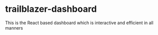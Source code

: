 # trailblazer-dashboard
This is the React based dashboard which is interactive and efficient in all manners
